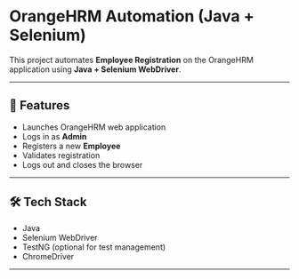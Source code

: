 # OrangeHRM Automation (Java + Selenium)

This project automates **Employee Registration** on the OrangeHRM application using **Java + Selenium WebDriver**.

---

## 🚀 Features
- Launches OrangeHRM web application
- Logs in as **Admin**
- Registers a new **Employee**
- Validates registration
- Logs out and closes the browser

---

## 🛠 Tech Stack
- Java
- Selenium WebDriver
- TestNG (optional for test management)
- ChromeDriver

---



